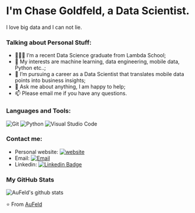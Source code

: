 # I'm Chase Goldfeld, a Data Scientist.

I love big data and I can not lie.

### Talking about Personal Stuff:

- 👨🏽‍💻 I’m a recent Data Science graduate from Lambda School; 
- 🤔 My interests are machine learning, data engineering, mobile data, Python etc..;
- 💼 I’m pursuing a career as a Data Scientist that translates mobile data points into business insights;
- 💬 Ask me about anything, I am happy to help;
- 📫 Please email me if you have any questions.

### Languages and Tools:

![Git](https://img.shields.io/badge/Git-F05032?style=flat-square&logo=Git&logoColor=white)
![Python](https://img.shields.io/badge/Python-3776AB?style=flat-square&logo=Python&logoColor=white)
![Visual Studio Code](https://img.shields.io/badge/Visual_Studio_Code-007ACC?style=flat-square&logo=Visual-Studio-Code&logoColor=white)

### Contact me:

- Personal website: [![website](https://img.shields.io/badge/https://aufeld.github.io-3693F3?style=flat-square&logo=icloud&logoColor=white)](https://aufeld.github.io)
- Email: [![Email](https://img.shields.io/badge/goldfeld.chase@gmail.com-D14836?style=flat-square&logo=gmail&logoColor=white)](mailto:goldfeld.chase@gmail.com)
- Linkedin: [![Linkedin Badge](https://img.shields.io/badge/-LinkedIn-blue?style=flat-square&logo=Linkedin&logoColor=white&link=https://www.linkedin.com/in/chase-goldfeld/)](https://www.linkedin.com/in/chase-goldfeld/)

### My GitHub Stats

![AuFeld's github stats](https://github-readme-stats.vercel.app/api?username=AuFeld&show_icons=true)

⭐️ From [AuFeld](https://github.com/AuFeld)
